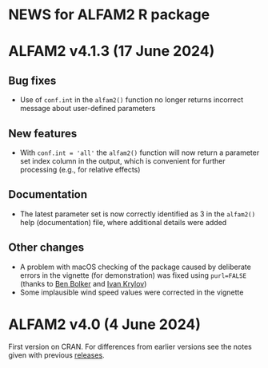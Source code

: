 # NEWS for ALFAM2 R package

# ALFAM2 v4.1.3 (17 June 2024)

## Bug fixes
* Use of `conf.int` in the `alfam2()` function no longer returns incorrect message about user-defined parameters

## New features
* With `conf.int = 'all'` the `alfam2()` function will now return a parameter set index column in the output, which is convenient for further processing (e.g., for relative effects)

## Documentation
* The latest parameter set is now correctly identified as 3 in the `alfam2()` help (documentation) file, where additional details were added

## Other changes
* A problem with macOS checking of the package caused by deliberate errors in the vignette (for demonstration) was fixed using `purl=FALSE` (thanks to [Ben Bolker](https://stat.ethz.ch/pipermail/r-package-devel/2024q2/010888.html) and [Ivan Krylov](https://stat.ethz.ch/pipermail/r-package-devel/2024q2/010889.html))
* Some implausible wind speed values were corrected in the vignette

# ALFAM2 v4.0 (4 June 2024)
First version on CRAN.
For differences from earlier versions see the notes given with previous [releases](https://github.com/AU-BCE-EE/ALFAM2/releases).
